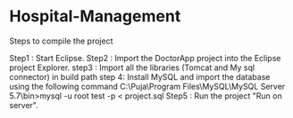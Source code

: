 # Hospital-Management
Steps to compile the project

Step1 : Start Eclipse.
Step2 : Import the DoctorApp project into the Eclipse project Explorer.
step3 : Import all the libraries (Tomcat and My sql connector) in build path
step 4: Install MySQL and import the database using the following command
	C:\Puja\Program Files\MySQL\MySQL Server 5.7\bin>mysql -u root test -p < project.sql
Step5 : Run the project "Run on server".
